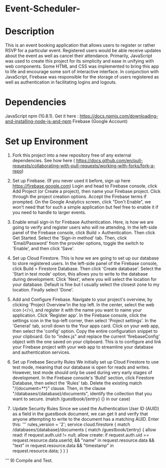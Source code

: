 # Event-Scheduler-

# Description

This is an event booking application that allows users to register or rather RSVP for a particular event. Registered users would be able receive updates about the event as well as cancel their attendance. Primarily, JavaScript was used to create this project for its simplicity and ease in unifying with web components. Some HTML and CSS was implemented to bring this app to life and encourage some sort of interactive interface. In conjunction with JavaScript, Firebase was responsible for the storage of users registered as well as authentication in facilitating logins and logouts.


# Dependencies 
JavaScript npm (10.8.1).  Get it here : https://docs.npmjs.com/downloading-and-installing-node-js-and-npm
Firebase (Google Account)


# Set up Environment

1) Fork this project into a new repository free of any external dependencies. See how here ( https://docs.github.com/en/pull-requests/collaborating-with-pull-requests/working-with-forks/fork-a-repo)

2) Set up Firebase. (If you never used it before, sign up here https://firebase.google.com)
Login and head to Firebase console, click Add Project (or Create a project), then name your Firebase project. Click through the project creation options. Accept the Firebase terms if prompted. On the Google Analytics screen, click "Don't Enable", we won't need that for such a simple application but feel free to enable it if you need to handle to larger events.

3) Enable email sign-in for Firebase Authentication.
Here, is how we are going to verify and register users who will ne attending. In the left-side panel of the Firebase console, click Build > Authentication. Then click Get Started. Select the 'Sign-in method' tab. Then, click 'Email/Password' from the provider options, toggle the switch to 'Enable', and then click 'Save'.

4) Set up Cloud Firestore.
This is how we are going to set up our database to store registered users. In the left-side panel of the Firebase console, click Build > Firestore Database. Then click 'Create database'. Select the 'Start in test mode' option, this allows you to write to the database during development. Click 'Next', where you will select the location for your database. Default is fine but I usually select the closest zone to my location. Finally select 'Done'.

6) Add and Configure Firebase.
Navigate to your project's overview, by clicking 'Project Overview'in the top left. In the center, select the web icon (</>), and register it with the name you want to name your application. Click 'Register app'. In the Firebase console, click the settings icon in the top-left corner, then select 'Project settings'. In the 'General' tab, scroll down to the Your apps card.
Click on your web app, then select the 'config' option. Copy the entire configuration snippet to your clipboard. Go to "index.js" and replace the current 'firebaseConfig' object with the one saved on your clipboard. This is to configure and link your Firebase project with your web app to streamline your database and authentication services.

7) Set up Firebase Security Rules
We initially set up Cloud Firestore to use test mode, meaning that our database is open for reads and writes. However, test mode should only be used during very early stages of development. In the Firebase console's 'Build' section, click Firestore Database, then select the 'Rules' tab. Delete the existing match "/{document=**}" clause. Then, in the clause "/databases/{database}/documents", identify the collection that you want to secure. (match /guestbook/{entry} {} in our case)

8) Update Security Rules
Since we used the Authentication User ID (AUID) as a field in the guestbook document, we can get it and verify that anyone attempting to write to the document has a matching AUID. Enter this:
'''
rules_version = '2';
service cloud.firestore {
  match /databases/{database}/documents {
    match /guestbook/{entry} {
      allow read: if request.auth.uid != null;
      allow create:
        if request.auth.uid == request.resource.data.userId;
        && "name" in request.resource.data
        && "text" in request.resource.data
        && "timestamp" in request.resource.data;
    }
  }
}

'''
9) Compile and Test.
